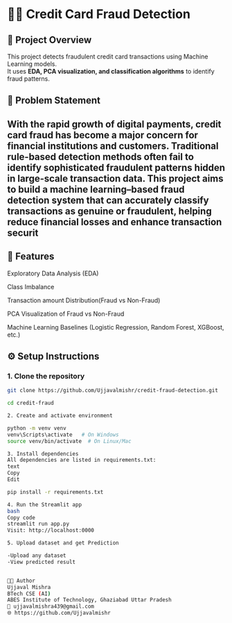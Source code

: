 # 🕵️‍♂️ Credit Card Fraud Detection

## 📌 Project Overview
This project detects fraudulent credit card transactions using Machine Learning models.  
It uses **EDA, PCA visualization, and classification algorithms** to identify fraud patterns.


## 🧠 Problem Statement

With the rapid growth of digital payments, credit card fraud has become a major concern for financial institutions and customers. Traditional rule-based detection methods often fail to identify sophisticated fraudulent patterns hidden in large-scale transaction data. This project aims to build a machine learning–based fraud detection system that can accurately classify transactions as genuine or fraudulent, helping reduce financial losses and enhance transaction securit
---

## 🚀 Features

Exploratory Data Analysis (EDA)

Class Imbalance 

Transaction amount Distribution(Fraud vs Non-Fraud)

PCA Visualization of Fraud vs Non-Fraud

Machine Learning Baselines (Logistic Regression, Random Forest, XGBoost, etc.)


## ⚙️ Setup Instructions

### 1. Clone the repository

```bash
git clone https://github.com/Ujjavalmishr/credit-fraud-detection.git

cd credit-fraud

2. Create and activate environment

python -m venv venv
venv\Scripts\activate   # On Windows
source venv/bin/activate  # On Linux/Mac

3. Install dependencies
All dependencies are listed in requirements.txt:
text
Copy
Edit

pip install -r requirements.txt

4. Run the Streamlit app
bash
Copy code
streamlit run app.py
Visit: http://localhost:0000

5. Upload dataset and get Prediction

-Upload any dataset
-View predicted result


👨‍💻 Author
Ujjaval Mishra
BTech CSE (AI)
ABES Institute of Technology, Ghaziabad Uttar Pradesh
📧 ujjavalmishra439@gmail.com
🌐 https://github.com/Ujjavalmishr

